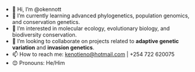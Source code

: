 - 👋 Hi, I’m @okennott
- 🌱 I’m currently learning advanced phylogenetics, population genomics, and conservation genetics.
- 🔭 I’m interested in molecular ecology, evolutionary biology, and biodiversity conservation.
- 💞️ I’m looking to collaborate on projects related to **adaptive genetic variation** and **invasion genetics**.
- 📫 How to reach me: [kenotieno@hotmail.com](mailto:kenotieno@hotmail.com) | +254 722 620075
- 😊 Pronouns: He/Him


<!---
okennott/okennott is a ✨ special ✨ repository because its `README.md` (this file) appears on your GitHub profile.
You can click the Preview link to take a look at your changes.
--->
